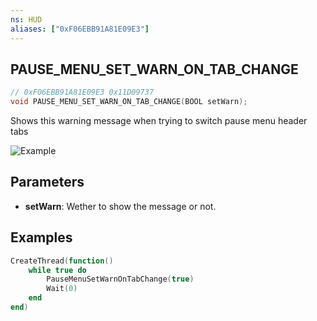 ```yaml
---
ns: HUD
aliases: ["0xF06EBB91A81E09E3"]
---
```

## PAUSE_MENU_SET_WARN_ON_TAB_CHANGE

```c
// 0xF06EBB91A81E09E3 0x11D09737
void PAUSE_MENU_SET_WARN_ON_TAB_CHANGE(BOOL setWarn);
```

Shows this warning message when trying to switch pause menu header tabs

![Example](https://r2.fivemanage.com/qFztShHCe1bhCDvTI4vxv/Screenshot%202024-08-24%20112445.png)

## Parameters
* **setWarn**: Wether to show the message or not.

## Examples
```lua
CreateThread(function()
    while true do
        PauseMenuSetWarnOnTabChange(true)
        Wait(0)
    end
end)
```